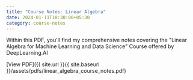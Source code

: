 ```yaml
---
title: "Course Notes: Linear Algebra"
date: 2024-01-11T18:30:00+05:30
category: course-notes
---
```


Within this PDF, you'll find my comprehensive notes covering the "Linear Algebra for Machine Learning and Data Science" Course offered by DeepLearning.AI

[View PDF]({{ site.url }}{{ site.baseurl }}/assets/pdfs/linear_algebra_course_notes.pdf)

<!-- Removing the embedded pdf as it was causing issue with safari browser... -->
<!-- <embed src="../assets/pdfs/linear_algebra_course_notes.pdf" type="application/pdf" style="min-height:100vh;width:100%"/> -->